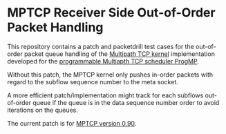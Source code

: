 # MPTCP Receiver Side Out-of-Order Packet Handling

This repository contains a patch and packetdrill test cases for the out-of-order packet queue handling of the [Multipath TCP kernel](https://www.multipath-tcp.org/) implementation developed for the [programmable Multiapth TCP scheduler ProgMP](https://progmp.net).

Without this patch, the MPTCP kernel only pushes in-order packets with regard to the subflow sequence number to the meta socket.

A more efficient patch/implementation might track for each subflows out-of-order queue if the queue is in the data sequence number order to avoid iterations on the queues.

The current patch is for [MPTCP version 0.90](https://github.com/multipath-tcp/mptcp/tree/mptcp_v0.90).
